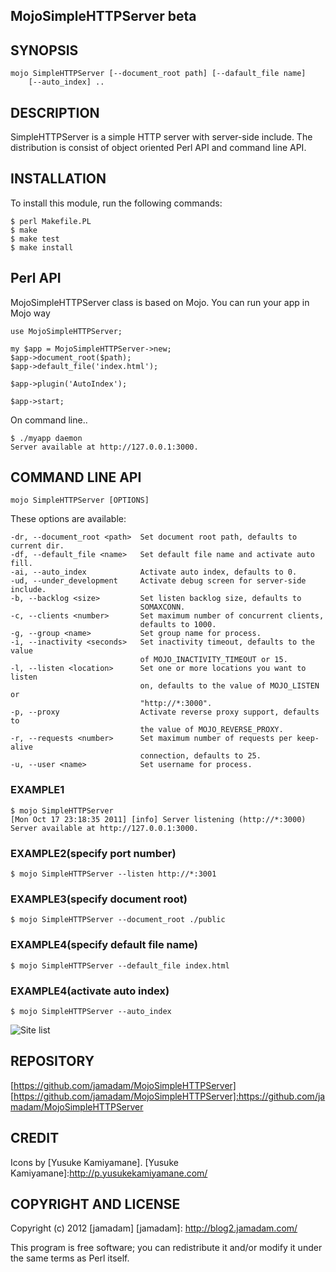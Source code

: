 MojoSimpleHTTPServer beta
---------------

## SYNOPSIS
    
    mojo SimpleHTTPServer [--document_root path] [--dafault_file name]
        [--auto_index] ..

## DESCRIPTION

SimpleHTTPServer is a simple HTTP server with server-side include.
The distribution is consist of object oriented Perl API and command line API.

## INSTALLATION

To install this module, run the following commands:

    $ perl Makefile.PL
    $ make
    $ make test
    $ make install

## Perl API

MojoSimpleHTTPServer class is based on Mojo. You can run your app in Mojo way

    use MojoSimpleHTTPServer;
    
    my $app = MojoSimpleHTTPServer->new;
    $app->document_root($path);
    $app->default_file('index.html');
    
    $app->plugin('AutoIndex');
    
    $app->start;

On command line..

    $ ./myapp daemon
    Server available at http://127.0.0.1:3000.

## COMMAND LINE API

    mojo SimpleHTTPServer [OPTIONS]

These options are available:
  
    -dr, --document_root <path>  Set document root path, defaults to current dir.
    -df, --default_file <name>   Set default file name and activate auto fill.
    -ai, --auto_index            Activate auto index, defaults to 0.
    -ud, --under_development     Activate debug screen for server-side include.
    -b, --backlog <size>         Set listen backlog size, defaults to
                                 SOMAXCONN.
    -c, --clients <number>       Set maximum number of concurrent clients,
                                 defaults to 1000.
    -g, --group <name>           Set group name for process.
    -i, --inactivity <seconds>   Set inactivity timeout, defaults to the value
                                 of MOJO_INACTIVITY_TIMEOUT or 15.
    -l, --listen <location>      Set one or more locations you want to listen
                                 on, defaults to the value of MOJO_LISTEN or
                                 "http://*:3000".
    -p, --proxy                  Activate reverse proxy support, defaults to
                                 the value of MOJO_REVERSE_PROXY.
    -r, --requests <number>      Set maximum number of requests per keep-alive
                                 connection, defaults to 25.
    -u, --user <name>            Set username for process.

### EXAMPLE1

    $ mojo SimpleHTTPServer
    [Mon Oct 17 23:18:35 2011] [info] Server listening (http://*:3000)
    Server available at http://127.0.0.1:3000.

### EXAMPLE2(specify port number)

    $ mojo SimpleHTTPServer --listen http://*:3001

### EXAMPLE3(specify document root)

    $ mojo SimpleHTTPServer --document_root ./public

### EXAMPLE4(specify default file name)

    $ mojo SimpleHTTPServer --default_file index.html

### EXAMPLE4(activate auto index)

    $ mojo SimpleHTTPServer --auto_index

![Site list](/jamadam/MojoSimpleHTTPServer/raw/master/screenshot/autoindex.png "Auto Index")

## REPOSITORY

[https://github.com/jamadam/MojoSimpleHTTPServer]
[https://github.com/jamadam/MojoSimpleHTTPServer]:https://github.com/jamadam/MojoSimpleHTTPServer

## CREDIT

Icons by [Yusuke Kamiyamane].
[Yusuke Kamiyamane]:http://p.yusukekamiyamane.com/

## COPYRIGHT AND LICENSE

Copyright (c) 2012 [jamadam]
[jamadam]: http://blog2.jamadam.com/

This program is free software; you can redistribute it and/or
modify it under the same terms as Perl itself.
